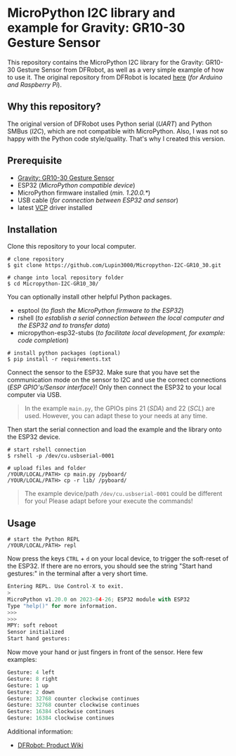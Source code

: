 # MicroPython I2C library and example for Gravity: GR10-30 Gesture Sensor

This repository contains the MicroPython I2C library for the Gravity: GR10-30 Gesture Sensor from DFRobot, as well as a very simple example of how to use it. The original repository from DFRobot is located [here](https://github.com/cdjq/DFRobot_GR10_30) (_for Arduino and Raspberry Pi_).

## Why this repository?

The original version of DFRobot uses Python serial (_UART_) and Python SMBus (_I2C_), which are not compatible with MicroPython. Also, I was not so happy with the Python code style/quality. That's why I created this version.

## Prerequisite

- [Gravity: GR10-30 Gesture Sensor](https://www.dfrobot.com/product-2666.html?tracking=Mszf2HlGMStAAKkFfhNgg3QhFFchlilhR47u9vXX9o9Ko6giJYRJQdmwZjbDIvMV)
- ESP32 (_MicroPython compatible device_)
- MicroPython firmware installed (_min. 1.20.0.*_)
- USB cable (_for connection between ESP32 and sensor_)
- latest [VCP](https://www.silabs.com/developers/usb-to-uart-bridge-vcp-drivers?tab=downloads) driver installed

## Installation

Clone this repository to your local computer.

```shell
# clone repository
$ git clone https://github.com/Lupin3000/Micropython-I2C-GR10_30.git

# change into local repository folder
$ cd Micropython-I2C-GR10_30/
```

You can optionally install other helpful Python packages.

- esptool (_to flash the MicroPython firmware to the ESP32_)
- rshell (_to establish a serial connection between the local computer and the ESP32 and to transfer data_)
- micropython-esp32-stubs (_to facilitate local development, for example: code completion_)

```shell
# install python packages (optional)
$ pip install -r requirements.txt
```

Connect the sensor to the ESP32. Make sure that you have set the communication mode on the sensor to I2C and use the correct connections (_ESP GPIO's/Sensor interface_)! Only then connect the ESP32 to your local computer via USB.

> In the example `main.py`, the GPIOs pins 21 (_SDA_) and 22 (_SCL_) are used. However, you can adapt these to your needs at any time.

Then start the serial connection and load the example and the library onto the ESP32 device.

```shell
# start rshell connection
$ rshell -p /dev/cu.usbserial-0001

# upload files and folder
/YOUR/LOCAL/PATH> cp main.py /pyboard/
/YOUR/LOCAL/PATH> cp -r lib/ /pyboard/
```

> The example device/path `/dev/cu.usbserial-0001` could be different for you! Please adapt before your execute the commands!

## Usage

```shell
# start the Python REPL
/YOUR/LOCAL/PATH> repl
```

Now press the keys `CTRL` + `d` on your local device, to trigger the soft-reset of the ESP32. If there are no errors, you should see the string "Start hand gestures:" in the terminal after a very short time.

```python
Entering REPL. Use Control-X to exit.
>
MicroPython v1.20.0 on 2023-04-26; ESP32 module with ESP32
Type "help()" for more information.
>>> 
>>> 
MPY: soft reboot
Sensor initialized
Start hand gestures:
```

Now move your hand or just fingers in front of the sensor. Here few examples:

```python
Gesture: 4 left
Gesture: 8 right
Gesture: 1 up
Gesture: 2 down
Gesture: 32768 counter clockwise continues
Gesture: 32768 counter clockwise continues
Gesture: 16384 clockwise continues
Gesture: 16384 clockwise continues
```

Additional information:

- [DFRobot: Product Wiki](https://wiki.dfrobot.com/SKU_SEN0561_Gravity_GR10_30_Gesture_Sensor)
